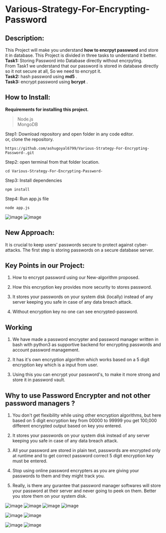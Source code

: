 # Various-Strategy-For-Encrypting-Password

## Description:
This Project will make you understand **how to encrpyt password** and store it in database. This Project is divided in three tasks to understand it better. </br>
**Task1:** Storing Password into Database directly without encrpyting.</br>
From Task1 we understand that our password is stored in database directly so it not secure at all, So we need to encrypt it. </br>
**Task2:** hash password using **md5** .</br>
**Task3:** encrypt password using **bcrypt** .

### 

## How to Install:
**Requirements for installing this project.**</br>
> Node.js </br>
> MongoDB


Step1: Download repository and open folder in any code editor. </br>
or, clone the repository.
```
https://github.com/ashugoyal6799/Various-Strategy-For-Encrypting-Password-.git
```
Step2: open terminal from that folder location.
```
cd Various-Strategy-For-Encrypting-Password-
```
Step3: Install dependencies 
```
npm install
```
Step4: Run app.js file
```
node app.js
```
![image](https://user-images.githubusercontent.com/49397471/127640419-1f74ac12-0c8b-447a-b03f-5b4536c3cf87.png)
![image](https://user-images.githubusercontent.com/49397471/127640798-1defaabb-7bb2-4b12-9285-51e9a5b000b5.png)

## New Approach:

It is crucial to keep users' passwords secure to protect against cyber-attacks. The first step is storing passwords on a secure database server.

## Key Points in our Project:


1. How to encrypt password using our New-algorithm proposed.

2. How this encryption key provides more security to stores password.

3. It stores your passwords on your system disk (locally) instead of any server keeping you safe in case of any data breach attack.

4. Without encryption key no one can see encrypted-password.

## Working

1. We have made a password encrypter and password manager written in bash with python3 as supportive backend for encrypting passwords and account password management.

2. It has it's own encryption algorithm which works based on a 5 digit encryption key which is a input from user.

3. Using this you can encrypt your password's, to make it more strong and store it in password vault.

## Why to use Password Encrypter and not other password managers ?

1. You don't get flexibility while using other encryption algorithms, but here based on 5 digit encryption key from 00000 to 99999 you get 100,000 different encrypted output based on key you entered.

2. It stores your passwords on your system disk instead of any server keeping you safe in case of any data breach attack.

3. All your password are stored in plain text, passwords are encrypted only at runtime and to get correct password correct 5 digit encryption key must be entered.

4. Stop using online password encrypters as you are giving your passwords to them and they might track you.

5. Really, is there any gurantee that password manager softwares will store your password at their server and never going to peek on them. Better you store them on your system disk.

![image](https://user-images.githubusercontent.com/49397471/127640546-e9eb4328-b588-4064-af53-07b5bd611b6c.png)
![image](https://user-images.githubusercontent.com/49397471/127640563-12bfd011-cfd8-4604-86e7-eddebd2e4ff8.png)
![image](https://user-images.githubusercontent.com/49397471/127640580-69d38e66-5c8f-467f-9b9e-ac2e5b37aca9.png)
![image](https://user-images.githubusercontent.com/49397471/127640594-3dca71af-981d-4952-b7c9-4a682d7ba6a6.png)

![image](https://user-images.githubusercontent.com/49397471/127640759-853c9961-95b3-4edb-89c4-d50f0547f3c9.png)
![image](https://user-images.githubusercontent.com/49397471/127640771-d0bb22f1-3362-4c01-a396-d05329578ed8.png)

![image](https://user-images.githubusercontent.com/49397471/127640898-12f92482-b269-4d36-8370-2b1dfccb0d47.png)
![image](https://user-images.githubusercontent.com/49397471/127640910-1cadd58d-a618-47c4-894f-c58ed9fe1eb3.png)

